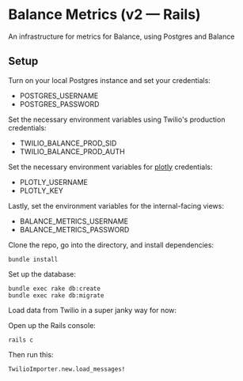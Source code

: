 # Balance Metrics (v2 — Rails)

An infrastructure for metrics for Balance, using Postgres and Balance

## Setup

Turn on your local Postgres instance and set your credentials:

- POSTGRES_USERNAME
- POSTGRES_PASSWORD


Set the necessary environment variables using Twilio's production credentials:

- TWILIO_BALANCE_PROD_SID
- TWILIO_BALANCE_PROD_AUTH

Set the necessary environment variables for [plotly](http://plot.ly/) credentials:

- PLOTLY_USERNAME
- PLOTLY_KEY

Lastly, set the environment variables for the internal-facing views:

- BALANCE_METRICS_USERNAME
- BALANCE_METRICS_PASSWORD

Clone the repo, go into the directory, and install dependencies:

`bundle install`


Set up the database:

```
bundle exec rake db:create
bundle exec rake db:migrate
```

Load data from Twilio in a super janky way for now:

Open up the Rails console:

`rails c`

Then run this:

`TwilioImporter.new.load_messages!`


